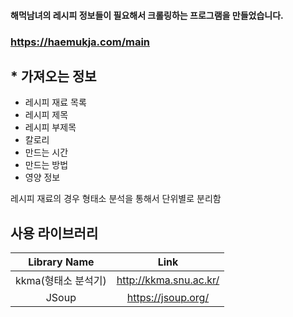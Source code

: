 
#### 해먹남녀의 레시피 정보들이 필요해서 크롤링하는 프로그램을 만들었습니다.
### https://haemukja.com/main

## * 가져오는 정보
  * 레시피 재료 목록
  * 레시피 제목
  * 레시피 부제목
  * 칼로리
  * 만드는 시간
  * 만드는 방법
  * 영양 정보

레시피 재료의 경우 형태소 분석을 통해서 단위별로 분리함

## 사용 라이브러리
| Library Name | Link |
| :---------------: | :-----------------: |
| kkma(형태소 분석기) | <http://kkma.snu.ac.kr/> |
| JSoup | <https://jsoup.org/> | 
